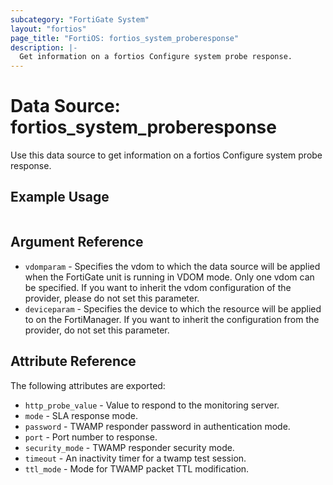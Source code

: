 ```yaml
---
subcategory: "FortiGate System"
layout: "fortios"
page_title: "FortiOS: fortios_system_proberesponse"
description: |-
  Get information on a fortios Configure system probe response.
---
```


# Data Source: fortios_system_proberesponse
Use this data source to get information on a fortios Configure system probe response.


## Example Usage

```hcl

```

## Argument Reference

* `vdomparam` - Specifies the vdom to which the data source will be applied when the FortiGate unit is running in VDOM mode. Only one vdom can be specified. If you want to inherit the vdom configuration of the provider, please do not set this parameter.
* `deviceparam` - Specifies the device to which the resource will be applied to on the FortiManager. If you want to inherit the configuration from the provider, do not set this parameter.

## Attribute Reference

The following attributes are exported:

* `http_probe_value` - Value to respond to the monitoring server.
* `mode` - SLA response mode.
* `password` - TWAMP responder password in authentication mode.
* `port` - Port number to response.
* `security_mode` - TWAMP responder security mode.
* `timeout` - An inactivity timer for a twamp test session.
* `ttl_mode` - Mode for TWAMP packet TTL modification.
